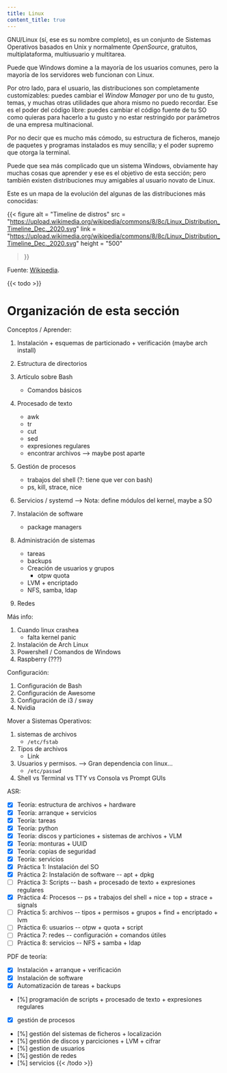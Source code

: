 ```yaml
---
title: Linux
content_title: true
---
```


GNU/Linux (sí, ese es su nombre completo), es un conjunto de Sistemas Operativos
basados en Unix y normalmente _OpenSource_, gratuitos, multiplataforma,
multiusuario y multitarea.

Puede que Windows domine a la mayoría de los usuarios comunes, pero la mayoría
de los servidores web funcionan con Linux.

Por otro lado, para el usuario, las distribuciones son completamente
customizables: puedes cambiar el _Window Manager_ por uno de tu gusto, temas,
y muchas otras utilidades que ahora mismo no puedo recordar. Ese es el poder del
código libre: puedes cambiar el código fuente de tu SO como quieras para hacerlo
a tu gusto y no estar restringido por parámetros de una empresa multinacional.

Por no decir que es mucho más cómodo, su estructura de ficheros, manejo de
paquetes y programas instalados es muy sencilla; y el poder supremo que otorga
la terminal.

Puede que sea más complicado que un sistema Windows, obviamente hay muchas cosas
que aprender y ese es el objetivo de esta sección; pero también existen
distribuciones muy amigables al usuario novato de Linux.

Este es un mapa de la evolución del algunas de las distribuciones más conocidas:

{{<
  figure
  alt  = "Timeline de distros"
  src  = "https://upload.wikimedia.org/wikipedia/commons/8/8c/Linux_Distribution_Timeline_Dec._2020.svg"
  link = "https://upload.wikimedia.org/wikipedia/commons/8/8c/Linux_Distribution_Timeline_Dec._2020.svg"
  height = "500"
 >}}

Fuente: [Wikipedia](https://en.wikipedia.org/wiki/List_of_Linux_distributions).

{{< todo >}}
# Organización de esta sección

Conceptos / Aprender:

1.  Instalación + esquemas de particionado + verificación (maybe arch install)
2.  Estructura de directorios
3.  Artículo sobre Bash
    - Comandos básicos
4.  Procesado de texto
    - awk
    - tr
    - cut
    - sed
    - expresiones regulares
    - encontrar archivos --> maybe post aparte
5.  Gestión de procesos
    - trabajos del shell (?: tiene que ver con bash)
    - ps, kill, strace, nice
6.  Servicios / systemd --> Nota: define módulos del kernel, maybe a SO

7.  Instalación de software
    - package managers

8.  Administración de sistemas
    - tareas
    - backups
    - Creación de usuarios y grupos
        - otpw quota
    - LVM + encriptado
    - NFS, samba, ldap

9.  Redes

Más info:

1.  Cuando linux crashea
    - falta kernel panic
1.  Instalación de Arch Linux
1.  Powershell / Comandos de Windows
1.  Raspberry (???)

Configuración:

1.  Configuración de Bash
1.  Configuración de Awesome
1.  Configuración de i3 / sway
1.  Nvidia

Mover a Sistemas Operativos:

1.  sistemas de archivos
    - `/etc/fstab`
1.  Tipos de archivos
    - Link
1.  Usuarios y permisos. --> Gran dependencia con linux...
    - `/etc/passwd`
1.  Shell vs Terminal vs TTY vs Consola vs Prompt
    GUIs

ASR:

- [x] Teoría: estructura de archivos + hardware
- [x] Teoría: arranque + servicios
- [x] Teoría: tareas
- [x] Teoría: python
- [x] Teoría: discos y particiones + sistemas de archivos + VLM
- [x] Teoría: monturas + UUID
- [x] Teoría: copias de seguridad
- [x] Teoría: servicios
- [x] Práctica 1: Instalación del SO
- [x] Práctica 2: Instalación de software -- apt + dpkg
- [ ] Práctica 3: Scripts -- bash + procesado de texto + expresiones regulares
- [x] Práctica 4: Procesos -- ps + trabajos del shell + nice + top + strace + signals
- [ ] Práctica 5: archivos -- tipos + permisos + grupos + find + encriptado + lvm
- [ ] Práctica 6: usuarios -- otpw + quota + script
- [ ] Práctica 7: redes -- configuración + comandos útiles
- [ ] Práctica 8: servicios -- NFS + samba + ldap

PDF de teoría:

- [x] Instalación + arranque + verificación
- [x] Instalación de software
- [x] Automatización de tareas + backups
- [%] programación de scripts + procesado de texto + expresiones regulares
- [x] gestión de procesos
- [%] gestión del sistemas de ficheros + localización
- [%] gestión de discos y parciciones + LVM + cifrar
- [%] gestion de usuarios
- [%] gestión de redes
- [%] servicios
{{< /todo >}}



